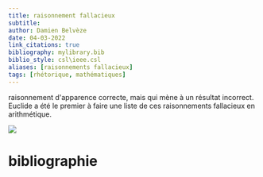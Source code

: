 ```yaml
---
title: raisonnement fallacieux
subtitle:
author: Damien Belvèze
date: 04-03-2022
link_citations: true
bibliography: mylibrary.bib
biblio_style: csl\ieee.csl
aliases: [raisonnements fallacieux]
tags: [rhétorique, mathématiques]
---
```


raisonnement d'apparence correcte, mais qui mène à un résultat incorrect.
Euclide a été le premier à faire une liste de ces raisonnements fallacieux en arithmétique. 

![](raisonnement_fallacieux.png)






# bibliographie

